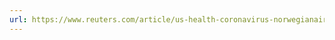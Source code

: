 ```yaml
---
url: https://www.reuters.com/article/us-health-coronavirus-norwegianair/norwegian-air-to-cancel-85-of-flights-and-lay-off-90-of-staff-idUSKBN2132F7
---
```


